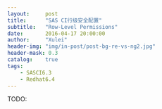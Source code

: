 ```yaml
---
layout:     post
title:      "SAS CI行级安全配置"
subtitle:   "Row-Level Permissions"
date:       2016-04-17 20:00:00
author:     "Xulei"
header-img: "img/in-post/post-bg-re-vs-ng2.jpg"
header-mask: 0.3
catalog:    true
tags:
    - SASCI6.3
    - Redhat6.4
---
```

TODO: